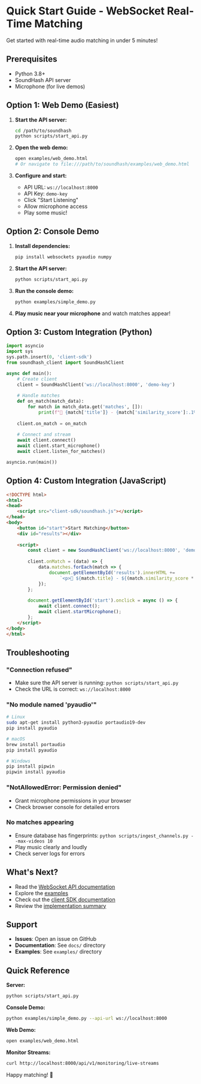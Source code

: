# Quick Start Guide - WebSocket Real-Time Matching

Get started with real-time audio matching in under 5 minutes!

## Prerequisites

- Python 3.8+
- SoundHash API server
- Microphone (for live demos)

## Option 1: Web Demo (Easiest)

1. **Start the API server:**
   ```bash
   cd /path/to/soundhash
   python scripts/start_api.py
   ```

2. **Open the web demo:**
   ```bash
   open examples/web_demo.html
   # Or navigate to file:///path/to/soundhash/examples/web_demo.html
   ```

3. **Configure and start:**
   - API URL: `ws://localhost:8000`
   - API Key: `demo-key`
   - Click "Start Listening"
   - Allow microphone access
   - Play some music!

## Option 2: Console Demo

1. **Install dependencies:**
   ```bash
   pip install websockets pyaudio numpy
   ```

2. **Start the API server:**
   ```bash
   python scripts/start_api.py
   ```

3. **Run the console demo:**
   ```bash
   python examples/simple_demo.py
   ```

4. **Play music near your microphone** and watch matches appear!

## Option 3: Custom Integration (Python)

```python
import asyncio
import sys
sys.path.insert(0, 'client-sdk')
from soundhash_client import SoundHashClient

async def main():
    # Create client
    client = SoundHashClient('ws://localhost:8000', 'demo-key')
    
    # Handle matches
    def on_match(match_data):
        for match in match_data.get('matches', []):
            print(f"🎵 {match['title']} - {match['similarity_score']:.1%}")
    
    client.on_match = on_match
    
    # Connect and stream
    await client.connect()
    await client.start_microphone()
    await client.listen_for_matches()

asyncio.run(main())
```

## Option 4: Custom Integration (JavaScript)

```html
<!DOCTYPE html>
<html>
<head>
    <script src="client-sdk/soundhash.js"></script>
</head>
<body>
    <button id="start">Start Matching</button>
    <div id="results"></div>
    
    <script>
        const client = new SoundHashClient('ws://localhost:8000', 'demo-key');
        
        client.onMatch = (data) => {
            data.matches.forEach(match => {
                document.getElementById('results').innerHTML += 
                    `<p>🎵 ${match.title} - ${(match.similarity_score * 100).toFixed(1)}%</p>`;
            });
        };
        
        document.getElementById('start').onclick = async () => {
            await client.connect();
            await client.startMicrophone();
        };
    </script>
</body>
</html>
```

## Troubleshooting

### "Connection refused"
- Make sure the API server is running: `python scripts/start_api.py`
- Check the URL is correct: `ws://localhost:8000`

### "No module named 'pyaudio'"
```bash
# Linux
sudo apt-get install python3-pyaudio portaudio19-dev
pip install pyaudio

# macOS
brew install portaudio
pip install pyaudio

# Windows
pip install pipwin
pipwin install pyaudio
```

### "NotAllowedError: Permission denied"
- Grant microphone permissions in your browser
- Check browser console for detailed errors

### No matches appearing
- Ensure database has fingerprints: `python scripts/ingest_channels.py --max-videos 10`
- Play music clearly and loudly
- Check server logs for errors

## What's Next?

- Read the [WebSocket API documentation](../docs/websocket-api.md)
- Explore the [examples](../examples/README.md)
- Check out the [client SDK documentation](../client-sdk/README.md)
- Review the [implementation summary](../docs/WEBSOCKET_IMPLEMENTATION_SUMMARY.md)

## Support

- **Issues**: Open an issue on GitHub
- **Documentation**: See `docs/` directory
- **Examples**: See `examples/` directory

## Quick Reference

**Server:**
```bash
python scripts/start_api.py
```

**Console Demo:**
```bash
python examples/simple_demo.py --api-url ws://localhost:8000
```

**Web Demo:**
```bash
open examples/web_demo.html
```

**Monitor Streams:**
```bash
curl http://localhost:8000/api/v1/monitoring/live-streams
```

Happy matching! 🎵
